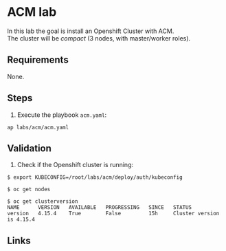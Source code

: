 # ACM lab
In this lab the goal is install an Openshift Cluster with ACM.  
The cluster will be _compact_ (3 nodes, with master/worker roles).

## Requirements
None.

## Steps
1. Execute the playbook `acm.yaml`:
```shell
ap labs/acm/acm.yaml
```

## Validation
1. Check if the Openshift cluster is running:
```shell
$ export KUBECONFIG=/root/labs/acm/deploy/auth/kubeconfig

$ oc get nodes

$ oc get clusterversion
NAME      VERSION   AVAILABLE   PROGRESSING   SINCE   STATUS
version   4.15.4    True        False         15h     Cluster version is 4.15.4
```

## Links
